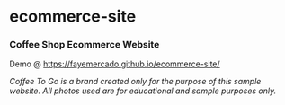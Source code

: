 # ecommerce-site
<h3>Coffee Shop Ecommerce Website</h3>

Demo @ https://fayemercado.github.io/ecommerce-site/

<i>Coffee To Go is a brand created only for the purpose of this sample website. All photos used are for educational and sample purposes only.</i>
